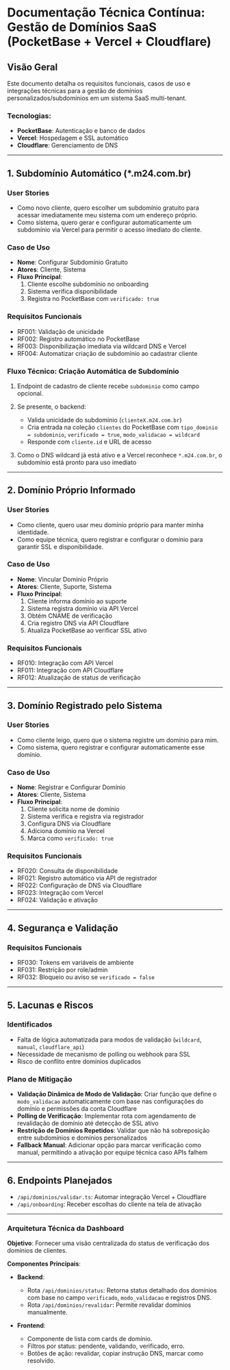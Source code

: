 # Documentação Técnica Contínua: Gestão de Domínios SaaS (PocketBase + Vercel + Cloudflare)

## Visão Geral

Este documento detalha os requisitos funcionais, casos de uso e integrações técnicas para a gestão de domínios personalizados/subdomínios em um sistema SaaS multi-tenant.

### Tecnologias:

- **PocketBase**: Autenticação e banco de dados
- **Vercel**: Hospedagem e SSL automático
- **Cloudflare**: Gerenciamento de DNS

---

## 1. Subdomínio Automático (\*.m24.com.br)

### User Stories

- Como novo cliente, quero escolher um subdomínio gratuito para acessar imediatamente meu sistema com um endereço próprio.
- Como sistema, quero gerar e configurar automaticamente um subdomínio via Vercel para permitir o acesso imediato do cliente.

### Caso de Uso

- **Nome**: Configurar Subdomínio Gratuito
- **Atores**: Cliente, Sistema
- **Fluxo Principal**:
  1. Cliente escolhe subdomínio no onboarding
  2. Sistema verifica disponibilidade
  3. Registra no PocketBase com `verificado: true`

### Requisitos Funcionais

- RF001: Validação de unicidade
- RF002: Registro automático no PocketBase
- RF003: Disponibilização imediata via wildcard DNS e Vercel
- RF004: Automatizar criação de subdomínio ao cadastrar cliente

### Fluxo Técnico: Criação Automática de Subdomínio

1. Endpoint de cadastro de cliente recebe `subdominio` como campo opcional.
2. Se presente, o backend:
   - Valida unicidade do subdomínio (`clienteX.m24.com.br`)
   - Cria entrada na coleção `clientes` do PocketBase com `tipo_dominio = subdominio`, `verificado = true`, `modo_validacao = wildcard`
   - Responde com `cliente.id` e URL de acesso

3. Como o DNS wildcard já está ativo e a Vercel reconhece `*.m24.com.br`, o subdomínio está pronto para uso imediato

---

## 2. Domínio Próprio Informado

### User Stories

- Como cliente, quero usar meu domínio próprio para manter minha identidade.
- Como equipe técnica, quero registrar e configurar o domínio para garantir SSL e disponibilidade.

### Caso de Uso

- **Nome**: Vincular Domínio Próprio
- **Atores**: Cliente, Suporte, Sistema
- **Fluxo Principal**:
  1. Cliente informa domínio ao suporte
  2. Sistema registra domínio via API Vercel
  3. Obtém CNAME de verificação
  4. Cria registro DNS via API Cloudflare
  5. Atualiza PocketBase ao verificar SSL ativo

### Requisitos Funcionais

- RF010: Integração com API Vercel
- RF011: Integração com API Cloudflare
- RF012: Atualização de status de verificação

---

## 3. Domínio Registrado pelo Sistema

### User Stories

- Como cliente leigo, quero que o sistema registre um domínio para mim.
- Como sistema, quero registrar e configurar automaticamente esse domínio.

### Caso de Uso

- **Nome**: Registrar e Configurar Domínio
- **Atores**: Cliente, Sistema
- **Fluxo Principal**:
  1. Cliente solicita nome de domínio
  2. Sistema verifica e registra via registrador
  3. Configura DNS via Cloudflare
  4. Adiciona domínio na Vercel
  5. Marca como `verificado: true`

### Requisitos Funcionais

- RF020: Consulta de disponibilidade
- RF021: Registro automático via API de registrador
- RF022: Configuração de DNS via Cloudflare
- RF023: Integração com Vercel
- RF024: Validação e ativação

---

## 4. Segurança e Validação

### Requisitos Funcionais

- RF030: Tokens em variáveis de ambiente
- RF031: Restrição por role/admin
- RF032: Bloqueio ou aviso se `verificado = false`

---

## 5. Lacunas e Riscos

### Identificados

- Falta de lógica automatizada para modos de validação (`wildcard`, `manual`, `cloudflare_api`)
- Necessidade de mecanismo de polling ou webhook para SSL
- Risco de conflito entre domínios duplicados

### Plano de Mitigação

- **Validação Dinâmica de Modo de Validação**: Criar função que define o `modo_validacao` automaticamente com base nas configurações do domínio e permissões da conta Cloudflare
- **Polling de Verificação**: Implementar rota com agendamento de revalidação de domínio até detecção de SSL ativo
- **Restrição de Domínios Repetidos**: Validar que não há sobreposição entre subdomínios e domínios personalizados
- **Fallback Manual**: Adicionar opção para marcar verificação como manual, permitindo a ativação por equipe técnica caso APIs falhem

---

## 6. Endpoints Planejados

- `/api/dominios/validar.ts`: Automar integração Vercel + Cloudflare
- `/api/onboarding`: Receber escolhas do cliente na tela de ativação

---

### Arquitetura Técnica da Dashboard

**Objetivo**: Fornecer uma visão centralizada do status de verificação dos domínios de clientes.

**Componentes Principais**:

- **Backend**:
  - Rota `/api/dominios/status`: Retorna status detalhado dos domínios com base no campo `verificado`, `modo_validacao` e registros DNS.
  - Rota `/api/dominios/revalidar`: Permite revalidar domínios manualmente.

- **Frontend**:
  - Componente de lista com cards de domínio.
  - Filtros por status: pendente, validando, verificado, erro.
  - Botões de ação: revalidar, copiar instrução DNS, marcar como resolvido.
